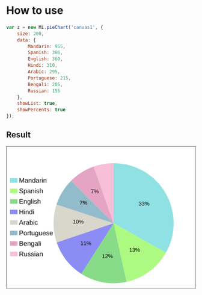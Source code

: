 # How to use
```javascript
var z = new Mi.pieChart('canvas1', {
	size: 200,
    data: {
        Mandarin: 955,
        Spanish: 386,
        English: 360,
        Hindi: 310,
        Arabic: 295,
        Portuguese: 215,
        Bengali: 205,
        Russian: 155 
    },
    showList: true,
    showPercents: true
});
```
## Result

![Alt text](/assets/screen.png)